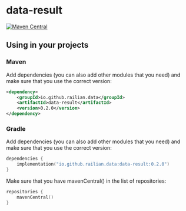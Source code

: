 # data-result
[![Maven Central](https://img.shields.io/maven-central/v/io.github.railian.data/data-result.svg?label=Maven%20Central)](https://search.maven.org/search?q=g:%22io.github.railian.data%22%20AND%20a:%22data-result%22)

## Using in your projects
### Maven
Add dependencies (you can also add other modules that you need) and make sure that you use the correct version:

```xml
<dependency>
    <groupId>io.github.railian.data</groupId>
    <artifactId>data-result</artifactId>
    <version>0.2.0</version>
</dependency>
```

### Gradle
Add dependencies (you can also add other modules that you need) and make sure that you use the correct version:

```kotlin
dependencies {
    implementation("io.github.railian.data:data-result:0.2.0")
}
```
Make sure that you have mavenCentral() in the list of repositories:

```kotlin
repositories {
    mavenCentral()
}
```
